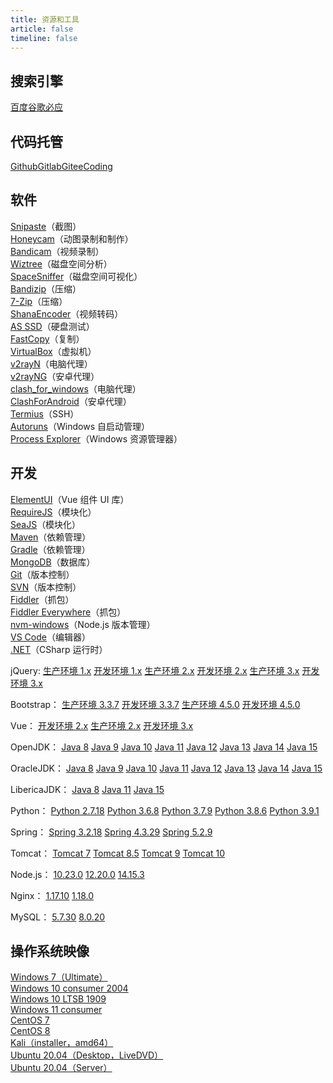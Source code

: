```yaml
---
title: 资源和工具
article: false
timeline: false
---
```


## 搜索引擎

[百度](https://www.baidu.com)[谷歌](https://www.google.com)[必应](https://www.bing.com)

## 代码托管

[Github](https://github.com)[Gitlab](https://gitlab.com)[Gitee](https://gitee.com)[Coding](https://coding.net)

## 软件

[Snipaste](https://dl.snipaste.com/win-x64-beta-cn)（截图）  
[Honeycam](http://www.bandisoft.com/honeycam/beta/)（动图录制和制作）  
[Bandicam](https://www.bandicam.cn/downloads/ing/)（视频录制）  
[Wiztree](https://www.diskanalyzer.com/)（磁盘空间分析）  
[SpaceSniffer](http://www.uderzo.it/main_products/space_sniffer/download_alt.html)（磁盘空间可视化）  
[Bandizip](http://www.bandisoft.com/bandizip/dl/)（压缩）  
[7-Zip](https://www.7-zip.org/a/7z2000-x64.exe)（压缩）  
[ShanaEncoder](https://shana.pe.kr/shanaencoder_download)（视频转码）  
[AS SSD](https://www.alex-is.de/progs/AS%20SSD%20Benchmark.zip)（硬盘测试）  
[FastCopy](https://dforest.watch.impress.co.jp/library/f/fastcopy/11574/FastCopy392_installer.exe)（复制）  
[VirtualBox](https://www.virtualbox.org/wiki/Downloads)（虚拟机）  
[v2rayN](https://github.com/2dust/v2rayN/releases/download/3.29/v2rayN.zip)（电脑代理）  
[v2rayNG](https://github.com/2dust/v2rayNG/releases/download/1.6.4/v2rayNG_1.6.4_x86_64.apk)（安卓代理）  
[clash_for_windows](https://github.com/Fndroid/clash_for_windows_pkg/releases/download/0.15.2/Clash.for.Windows.Setup.0.15.2.exe)（电脑代理）  
[ClashForAndroid](https://github.com/Kr328/ClashForAndroid/releases/download/v2.3.14/app-x86_64-release.apk)（安卓代理）  
[Termius](https://www.termius.com/windows)（SSH）  
[Autoruns](https://docs.microsoft.com/en-us/sysinternals/downloads/autoruns)（Windows 自启动管理）  
[Process Explorer](https://docs.microsoft.com/en-us/sysinternals/downloads/process-explorer)（Windows 资源管理器）  

## 开发

[ElementUI](https://github.com/ElemeFE/element/archive/v2.14.0.zip)（Vue 组件 UI 库）  
[RequireJS](https://requirejs.org/docs/release/2.3.6/minified/require.js)（模块化）  
[SeaJS](https://github.com/seajs/seajs/archive/2.2.3.zip)（模块化）  
[Maven](https://mirror.bit.edu.cn/apache/maven/maven-3/3.6.3/binaries/apache-maven-3.6.3-bin.tar.gz)（依赖管理）  
[Gradle](https://services.gradle.org/disributions/gradle-6.4.1-all.zip)（依赖管理）  
[MongoDB](https://fastdl.mongodb.org/windows/mongodb-windows-x86_64-4.4.1.zip)（数据库）  
[Git](https://git-scm.com/download/win)（版本控制）  
[SVN](https://osdn.net/projects/tortoisesvn/storage/1.13.1/Application/TortoiseSVN-1.13.1.28686-x64-svn-1.13.0.msi/)（版本控制）  
[Fiddler](https://telerik-fiddler.s3.amazonaws.com/fiddler/FiddlerSetup.exe)（抓包）  
[Fiddler Everywhere](https://downloads.getfiddler.com/win/Fiddler%20Everywhere%201.4.1.exe)（抓包）  
[nvm-windows](https://github.com/coreybutler/nvm-windows/releases/download/1.1.7/nvm-setup.zip)（Node.js 版本管理）  
[VS Code](https://code.visualstudio.com/sha/download?build=stable&os=win32-x64-user)（编辑器）  
[.NET](https://dotnet.microsoft.com/download)（CSharp 运行时）

jQuery:
[生产环境 1.x](https://code.jquery.com/jquery-1.12.4.js)
[开发环境 1.x](https://code.jquery.com/jquery-1.12.4.min.js)
[生产环境 2.x](https://code.jquery.com/jquery-2.2.4.js)
[开发环境 2.x](https://code.jquery.com/jquery-2.2.4.min.js)
[生产环境 3.x](https://code.jquery.com/jquery-3.5.1.js)
[开发环境 3.x](https://code.jquery.com/jquery-3.5.1.min.js)

Bootstrap：
[生产环境 3.3.7](https://github.com/twbs/bootstrap/releases/download/v3.3.7/bootstrap-3.3.7-dist.zip)
[开发环境 3.3.7](https://github.com/twbs/bootstrap/archive/v3.3.7.zip)
[生产环境 4.5.0](https://github.com/twbs/bootstrap/releases/download/v4.5.0/bootstrap-4.5.0-dist.zip)
[开发环境 4.5.0](https://github.com/twbs/bootstrap/archive/v4.5.0.zip)

Vue：
[开发环境 2.x](https://cn.vuejs.org/js/vue.js)
[生产环境 2.x](https://cn.vuejs.org/js/vue.min.js)
[开发环境 3.x](https://unpkg.com/vue@next)

OpenJDK：
[Java 8](https://mirrors.tuna.tsinghua.edu.cn/AdoptOpenJDK/8/jdk/x64/windows/)
[Java 9](https://mirrors.tuna.tsinghua.edu.cn/AdoptOpenJDK/9/jdk/x64/windows/)
[Java 10](https://mirrors.tuna.tsinghua.edu.cn/AdoptOpenJDK/10/jdk/x64/windows/)
[Java 11](https://mirrors.tuna.tsinghua.edu.cn/AdoptOpenJDK/11/jdk/x64/windows/)
[Java 12](https://mirrors.tuna.tsinghua.edu.cn/AdoptOpenJDK/12/jdk/x64/windows/)
[Java 13](https://mirrors.tuna.tsinghua.edu.cn/AdoptOpenJDK/13/jdk/x64/windows/)
[Java 14](https://mirrors.tuna.tsinghua.edu.cn/AdoptOpenJDK/14/jdk/x64/windows/)
[Java 15](https://mirrors.tuna.tsinghua.edu.cn/AdoptOpenJDK/15/jdk/x64/windows/)

OracleJDK：
[Java 8](https://www.oracle.com/java/technologies/javase/javase8u211-later-archive-downloads.html)
[Java 9](https://www.jianguoyun.com/p/Deix2OgQ3f74Bxj9ypYD](https://www.oracle.com/java/technologies/javase/javase9-archive-downloads.html))
[Java 10](https://www.oracle.com/java/technologies/java-archive-javase10-downloads.html)
[Java 11](https://www.oracle.com/java/technologies/javase/jdk11-archive-downloads.html)
[Java 12](https://www.oracle.com/java/technologies/javase/jdk12-archive-downloads.html)
[Java 13](https://www.oracle.com/java/technologies/javase/jdk13-archive-downloads.html)
[Java 14](https://www.oracle.com/java/technologies/javase/jdk14-archive-downloads.html)
[Java 15](https://www.oracle.com/java/technologies/javase/jdk15-archive-downloads.html)

LibericaJDK：
[Java 8](https://bell-sw.com/pages/downloads/#/java-8-lts)
[Java 11](https://bell-sw.com/pages/downloads/#/java-11-lts)
[Java 15](https://bell-sw.com/pages/downloads/#/java-15-current)

Python：
[Python 2.7.18](https://www.python.org/ftp/python/2.7.18/python-2.7.18.amd64.msi)
[Python 3.6.8](https://www.python.org/ftp/python/3.6.8/python-3.6.8-amd64.exe)
[Python 3.7.9](https://www.python.org/ftp/python/3.7.9/python-3.7.9-amd64.exe)
[Python 3.8.6](https://www.python.org/ftp/python/3.8.6/python-3.8.6-amd64.exe)
[Python 3.9.1](https://www.python.org/ftp/python/3.9.1/python-3.9.1-amd64.exe)

Spring：
[Spring 3.2.18](https://repo.spring.io/list/libs-release-local/org/springframework/spring/3.2.18.RELEASE/spring-framework-3.2.18.RELEASE-dist.zip)
[Spring 4.3.29](https://repo.spring.io/list/libs-release-local/org/springframework/spring/4.3.29.RELEASE/spring-framework-4.3.29.RELEASE-dist.zip)
[Spring 5.2.9](https://repo.spring.io/list/libs-release-local/org/springframework/spring/5.2.9.RELEASE/spring-5.2.9.RELEASE-dist.zip)

Tomcat：
[Tomcat 7](https://downloads.apache.org/tomcat/tomcat-7/v7.0.106/bin/apache-tomcat-7.0.106-windows-x64.zip)
[Tomcat 8.5](https://downloads.apache.org/tomcat/tomcat-8/v8.5.59/bin/apache-tomcat-8.5.59-windows-x64.zip)
[Tomcat 9](https://downloads.apache.org/tomcat/tomcat-9/v9.0.39/bin/apache-tomcat-9.0.39-windows-x64.zip)
[Tomcat 10](https://downloads.apache.org/tomcat/tomcat-10/v10.0.0-M9/bin/apache-tomcat-10.0.0-M9-windows-x64.zip)

Node.js：
[10.23.0](http://npm.taobao.org/mirrors/node/latest-v10.x/node-v10.23.0-x64.msi)
[12.20.0](http://npm.taobao.org/mirrors/node/latest-v12.x/node-v12.20.0-x64.msi)
[14.15.3](http://npm.taobao.org/mirrors/node/latest-v14.x/node-v14.15.3-x64.msi)

Nginx：
[1.17.10](http://nginx.org/download/nginx-1.17.10.zip)
[1.18.0](http://nginx.org/download/nginx-1.18.0.zip)

MySQL：
[5.7.30](http://ftp.ntu.edu.tw/MySQL/Downloads/MySQLInstaller/mysql-installer-community-5.7.30.0.msi)
[8.0.20](http://ftp.ntu.edu.tw/MySQL/Downloads/MySQLInstaller/mysql-installer-community-8.0.20.0.msi)

## 操作系统映像

[Windows 7（Ultimate）](ed2k://|file|cn_windows_7_ultimate_x64_dvd_x15-66043.iso|3341268992|7DD7FA757CE6D2DB78B6901F81A6907A|)  
[Windows 10 consumer 2004](magnet:?xt=urn:btih:B9885DA8DCFA38DBAA6BE1DC649807A6E5E3C4CF&dn=cn_windows_10_consumer_editions_version_2004_updated_may_2020_x64_dvd_5a83cf4e.iso&xl=5260658688)  
[Windows 10 LTSB 1909](ed2k://|file|cn_windows_10_enterprise_ltsc_2019_x64_dvd_9c09ff24.iso|4478906368|E7C526499308841A4A6D116C857DB669|/)  
[Windows 11 consumer](ed2k://|file|zh-cn_windows_11_consumer_editions_x64_dvd_904f13e4.iso|5517273088|DFD1AE88E36516B87382FC3D3D3F46AD|/)  
[CentOS 7](https://mirrors.tuna.tsinghua.edu.cn/centos/7.8.2003/isos/x86_64/CentOS-7-x86_64-DVD-2003.iso)  
[CentOS 8](https://mirrors.tuna.tsinghua.edu.cn/centos/8.2.2004/isos/x86_64/CentOS-8.2.2004-x86_64-dvd1.iso)  
[Kali（installer，amd64）](https://mirrors.tuna.tsinghua.edu.cn/kali-images/current/kali-linux-2020.2-installer-amd64.iso)  
[Ubuntu 20.04（Desktop，LiveDVD）](https://mirrors.tuna.tsinghua.edu.cn/ubuntu-releases/focal/ubuntu-20.04-desktop-amd64.iso)  
[Ubuntu 20.04（Server）](https://mirrors.tuna.tsinghua.edu.cn/ubuntu-releases/focal/ubuntu-20.04-live-server-amd64.iso)  

